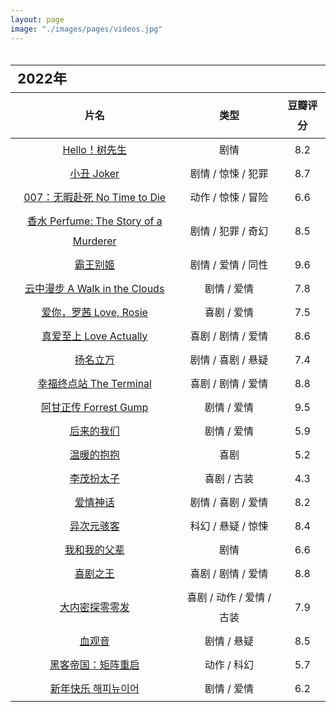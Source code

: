 ```yaml
---
layout: page
image: "./images/pages/videos.jpg"
---
```

<table style="line-height:32px;width:100%; height:100%; margin: 0 auto;text-align:center;border-bottom:1px solid;">
    <thead>
        <tr>
            <th colspan="4" style="text-align:left;font-size:22px;">2022年</th>
        </tr>
        <tr style="border-bottom:1px solid; border-top:1px solid;">
    　       <th>片名</th>
             <th>类型</th>
             <th>豆瓣评分</th>
        </tr>
　　</thead>
    <tbody>
        <tr>
    　　　　　<td><a href="https://movie.douban.com/subject/4135710/" target="_blank">Hello！树先生</a></td>
    　　　　　<td>剧情</td>
    　　　　　<td>8.2</td>
    　　</tr>
        <tr>
    　　　　　<td><a href="https://movie.douban.com/subject/27119724/" target="_blank">小丑 Joker</a></td>
    　　　　　<td>剧情 / 惊悚 / 犯罪</td>
    　　　　　<td>8.7</td>
    　　</tr>
        <tr>
    　　　　　<td><a href="https://movie.douban.com/subject/20276229/" target="_blank">007：无暇赴死 No Time to Die</a></td>
    　　　　　<td>动作 / 惊悚 / 冒险</td>
    　　　　　<td>6.6</td>
    　　</tr>
        <tr>
    　　　　　<td><a href="https://movie.douban.com/subject/1760622/" target="_blank">香水 Perfume: The Story of a Murderer</a></td>
    　　　　　<td>剧情 / 犯罪 / 奇幻</td>
    　　　　　<td>8.5</td>
    　　</tr>
        <tr>
    　　　　　<td><a href="https://movie.douban.com/subject/1291546/" target="_blank">霸王别姬</a></td>
    　　　　　<td>剧情 / 爱情 / 同性</td>
    　　　　　<td>9.6</td>
    　　</tr>
        <tr>
    　　　　　<td><a href="https://movie.douban.com/subject/1300945/" target="_blank">云中漫步 A Walk in the Clouds</a></td>
    　　　　　<td>剧情 / 爱情</td>
    　　　　　<td>7.8</td>
    　　</tr>
        <tr>
    　　　　　<td><a href="https://movie.douban.com/subject/5153254/" target="_blank">爱你，罗茜 Love, Rosie</a></td>
    　　　　　<td>喜剧 / 爱情</td>
    　　　　　<td>7.5</td>
    　　</tr>
        <tr>
    　　　　　<td><a href="https://movie.douban.com/subject/1292401/" target="_blank">真爱至上 Love Actually</a></td>
    　　　　　<td>喜剧 / 剧情 / 爱情</td>
    　　　　　<td>8.6</td>
    　　</tr>
        <tr>
    　　　　　<td><a href="https://movie.douban.com/subject/35422807/" target="_blank">扬名立万</a></td>
    　　　　　<td>剧情 / 喜剧 / 悬疑</td>
    　　　　　<td>7.4</td>
    　　</tr>
        <tr>
    　　　　　<td><a href="https://movie.douban.com/subject/1292274/" target="_blank">幸福终点站 The Terminal</a></td>
    　　　　　<td>喜剧 / 剧情 / 爱情</td>
    　　　　　<td>8.8</td>
    　　</tr>
        <tr>
    　　　　　<td><a href="https://movie.douban.com/subject/1292720/" target="_blank">阿甘正传 Forrest Gump</a></td>
    　　　　　<td>剧情 / 爱情</td>
    　　　　　<td>9.5</td>
    　　</tr>
        <tr>
    　　　　　<td><a href="https://movie.douban.com/subject/26683723/" target="_blank">后来的我们</a></td>
    　　　　　<td>剧情 / 爱情</td>
    　　　　　<td>5.9</td>
    　　</tr>
        <tr>
    　　　　　<td><a href="https://movie.douban.com/subject/34869362/" target="_blank">温暖的抱抱</a></td>
    　　　　　<td>喜剧</td>
    　　　　　<td>5.2</td>
    　　</tr>
        <tr>
    　　　　　<td><a href="https://movie.douban.com/subject/35444998/" target="_blank">李茂扮太子</a></td>
    　　　　　<td>喜剧 / 古装</td>
    　　　　　<td>4.3</td>
    　　</tr>
        <tr>
    　　　　　<td><a href="https://movie.douban.com/subject/35376457" target="_blank">爱情神话</a></td>
    　　　　　<td>剧情 / 喜剧 / 爱情</td>
    　　　　　<td>8.2</td>
    　　</tr>
        <tr>
    　　　　　<td><a href="https://movie.douban.com/subject/1300282/" target="_blank">异次元骇客</a></td>
    　　　　　<td>科幻 / 悬疑 / 惊悚</td>
    　　　　　<td>8.4</td>
    　　</tr>
        <tr>
    　　　　　<td><a href="https://movie.douban.com/subject/35294995/" target="_blank">我和我的父辈</a></td>
    　　　　　<td>剧情</td>
    　　　　　<td>6.6</td>
    　　</tr>
        <tr>
    　　　　　<td><a href="https://movie.douban.com/subject/1302425/" target="_blank">喜剧之王</a></td>
    　　　　　<td>喜剧 / 剧情 / 爱情</td>
    　　　　　<td>8.8</td>
    　　</tr>
        <tr>
    　　　　　<td><a href="https://movie.douban.com/subject/1329936/" target="_blank">大内密探零零发</a></td>
    　　　　　<td>喜剧 / 动作 / 爱情 / 古装</td>
    　　　　　<td>7.9</td>
    　　</tr>
        <tr>
    　　　　　<td><a href="https://movie.douban.com/subject/27113517/" target="_blank">血观音</a></td>
    　　　　　<td>剧情 / 悬疑</td>
    　　　　　<td>8.5</td>
    　　</tr>
        <tr>
    　　　　　<td><a href="https://movie.douban.com/subject/32659890/" target="_blank">黑客帝国：矩阵重启</a></td>
    　　　　　<td>动作 / 科幻</td>
    　　　　　<td>5.7</td>
    　　</tr>
        <tr>
    　　　　　<td><a href="https://movie.douban.com/subject/35441797/" target="_blank">新年快乐 해피뉴이어</a></td>
    　　　　　<td>剧情 / 爱情</td>
    　　　　　<td>6.2</td>
    　　</tr>
    </tbody>
</table>

<table style="line-height:32px;width:100%; height:100%; margin: 0 auto;text-align:center;border-bottom:1px solid;">
    <thead>
        <tr>
            <th colspan="4" style="text-align:left;font-size:22px;">2021年</th>
        </tr>
        <tr style="border-bottom:1px solid; border-top:1px solid;">
    　       <th>片名</th>
             <th>类型</th>
             <th>豆瓣评分</th>
        </tr>
　　</thead>
    <tbody>
        <tr>
    　　　　　<td><a href="https://movie.douban.com/subject/32659890/" target="_blank">我和我的祖国</a></td>
    　　　　　<td>剧情</td>
    　　　　　<td>7.6</td>
    　　</tr>
        <tr>
    　　　　　<td><a href="https://movie.douban.com/subject/35068653/" target="_blank">误杀2</a></td>
    　　　　　<td>剧情 / 犯罪</td>
    　　　　　<td>6.0</td>
    　　</tr>
        <tr>
    　　　　　<td><a href="https://movie.douban.com/subject/30174085/" target="_blank">怒火重案</a></td>
    　　　　　<td>动作 / 犯罪</td>
    　　　　　<td>7.2</td>
    　　</tr>
        <tr>
    　　　　　<td><a href="https://movie.douban.com/subject/25845392/" target="_blank">长津湖</a></td>
    　　　　　<td>剧情 / 历史 / 战争</td>
    　　　　　<td>7.4</td>
    　　</tr>
        <tr>
    　　　　　<td><a href="https://movie.douban.com/subject/26761935/" target="_blank">孤单又灿烂的神：鬼怪</a></td>
    　　　　　<td>剧情</td>
    　　　　　<td>8.8</td>
    　　</tr>
    　　<tr>
    　　　　　<td><a href="https://book.douban.com/subject/35585201/" target="_blank">沙丘</a></td>
    　　　　　<td>剧情 / 科幻 / 冒险</td>
    　　　　　<td>7.8</td>
    　　</tr>
    　　<tr>
    　　　　　<td><a href="https://movie.douban.com/subject/10558440/" target="_blank">乐园追放</a></td>
    　　　　　<td>科幻 / 动画</td>
    　　　　　<td>8.2</td>
    　　</tr>
    　　<tr>
    　　　　　<td><a href="https://movie.douban.com/subject/35051512/" target="_blank">我和我的家乡</a></td>
    　　　　　<td>剧情 / 喜剧</td>
    　　　　　<td>7.1</td>
    　　</tr>
    　　<tr>
    　　　　　<td><a href="https://movie.douban.com/subject/33420285/" target="_blank">真心半解</a></td>
    　　　　　<td>喜剧 / 爱情 / 同性</td>
    　　　　　<td>8.0</td>
    　　</tr>
    　　<tr>
    　　　　　<td><a href="https://movie.douban.com/subject/34787747/" target="_blank">最初的梦想</a></td>
    　　　　　<td>剧情 / 喜剧 / 爱情</td>
    　　　　　<td>7.8</td>
    　　</tr>
    　　<tr>
    　　　　　<td><a href="https://movie.douban.com/subject/21937438/" target="_blank">蒙太奇</a></td>
    　　　　　<td>剧情 / 惊悚 / 犯罪</td>
    　　　　　<td>8.2</td>
    　　</tr>
    　　<tr>
    　　　　　<td><a href="https://movie.douban.com/subject/32493124/" target="_blank">悬崖之上</a></td>
    　　　　　<td>剧情 / 动作 / 悬疑</td>
    　　　　　<td>7.6</td>
    　　</tr>
    　　<tr>
    　　　　　<td><a href="https://movie.douban.com/subject/30337388/" target="_blank">失控玩家</a></td>
    　　　　　<td>喜剧 / 动作 / 科幻</td>
    　　　　　<td>7.5</td>
    　　</tr>
    　　<tr>
    　　　　　<td><a href="https://movie.douban.com/subject/5319835/" target="_blank">101次求婚</a></td>
    　　　　　<td>爱情</td>
    　　　　　<td>5.7</td>
    　　</tr>
    　　<tr>
    　　　　　<td><a href="https://movie.douban.com/subject/1292213/" target="_blank">大话西游之仙履奇缘</a></td>
    　　　　　<td>喜剧 / 爱情 / 奇幻 / 古装</td>
    　　　　　<td>9.2</td>
    　　</tr>
    　　<tr>
    　　　　　<td><a href="https://movie.douban.com/subject/25881778/" target="_blank">我要我们在一起</a></td>
    　　　　　<td>剧情 / 爱情</td>
    　　　　　<td>6.0</td>
    　　</tr>
        <tr>
    　　　　　<td><a href="https://movie.douban.com/subject/30176393/" target="_blank">误杀</a></td>
    　　　　　<td>剧情 / 悬疑 / 犯罪</td>
    　　　　　<td>7.6</td>
    　　</tr>
        　　<tr>
    　　　　　<td><a href="https://movie.douban.com/subject/3541415/" target="_blank">盗梦空间</a></td>
    　　　　　<td>剧情 / 科幻 / 悬疑 / 冒险</td>
    　　　　　<td>9.3</td>
    　　</tr>
        <tr>
    　　　　　<td><a href="https://movie.douban.com/subject/1309163/" target="_blank">恋恋笔记本</a></td>
    　　　　　<td>剧情 / 爱情</td>
    　　　　　<td>8.6</td>
    　　</tr>
        　　<tr>
    　　　　　<td><a href="https://movie.douban.com/subject/26799731/" target="_blank">请以你的名字呼唤我</a></td>
    　　　　　<td>剧情 / 爱情 / 同性</td>
    　　　　　<td>8.9</td>
    　　</tr>
        <tr>
    　　　　　<td><a href="https://movie.douban.com/subject/30318116/" target="_blank">利刃出鞘</a></td>
    　　　　　<td>剧情 / 喜剧 / 悬疑 / 犯罪</td>
    　　　　　<td>8.1</td>
    　　</tr>
        　　<tr>
    　　　　　<td><a href="https://movie.douban.com/subject/26877492/" target="_blank">小森林</a></td>
    　　　　　<td>剧情</td>
    　　　　　<td>7.4</td>
    　　</tr>
        <tr>
    　　　　　<td><a href="https://movie.douban.com/subject/1298522/" target="_blank">小妇人</a></td>
    　　　　　<td>剧情 / 爱情 / 家庭</td>
    　　　　　<td>8.5</td>
    　　</tr>
        <tr>
    　　　　　<td><a href="https://movie.douban.com/subject/25773932/" target="_blank">爆裂鼓手</a></td>
    　　　　　<td>剧情 / 音乐</td>
    　　　　　<td>8.7</td>
    　　</tr>
        <tr>
    　　　　　<td><a href="https://movie.douban.com/subject/30444960/" target="_blank">信条</a></td>
    　　　　　<td>剧情 / 动作 / 科幻</td>
    　　　　　<td>7.6</td>
    　　</tr>
        <tr>
    　　　　　<td><a href="https://movie.douban.com/subject/35198827/" target="_blank">当男人恋爱时</a></td>
    　　　　　<td>爱情</td>
    　　　　　<td>6.4</td>
    　　</tr>
        <tr>
    　　　　　<td><a href="https://movie.douban.com/subject/1889243/" target="_blank">星际穿越</a></td>
    　　　　　<td>剧情 / 科幻 / 冒险</td>
    　　　　　<td>9.3</td>
    　　</tr>
        <tr>
    　　　　　<td><a href="https://movie.douban.com/subject/26302614/" target="_blank">请回答1988</a></td>
    　　　　　<td>剧情 / 喜剧 / 爱情</td>
    　　　　　<td>9.7</td>
    　　</tr>
        <tr>
    　　　　　<td><a href="https://movie.douban.com/subject/30402296/" target="_blank">天气之子</a></td>
    　　　　　<td>爱情 / 动画 / 奇幻</td>
    　　　　　<td>7.1</td>
    　　</tr>
        <tr>
    　　　　　<td><a href="https://movie.douban.com/subject/26696879/" target="_blank">你好，疯子</a></td>
    　　　　　<td>剧情 / 喜剧 / 悬疑</td>
    　　　　　<td>6.7</td>
    　　</tr>
        <tr>
    　　　　　<td><a href="https://movie.douban.com/subject/34841067/" target="_blank">你好，李焕英</a></td>
    　　　　　<td>剧情 / 喜剧 / 奇幻</td>
    　　　　　<td>7.8</td>
    　　</tr>
        <tr>
    　　　　　<td><a href="https://movie.douban.com/subject/30181230/" target="_blank">我们与恶的距离</a></td>
    　　　　　<td>剧情</td>
    　　　　　<td>9.4</td>
    　　</tr>
        <tr>
    　　　　　<td><a href="" target="_blank"></a></td>
    　　　　　<td></td>
    　　　　　<td></td>
    　　</tr>
    </tbody>
</table>

<br/>
<table style="line-height:32px;width:100%; height:100%; margin: 0 auto;text-align:center;border-bottom:1px solid;">
    <thead>
        <tr>
            <th colspan="4" style="text-align:left;font-size:22px;">2020年</th>
        </tr>
        <tr style="border-bottom:1px solid; border-top:1px solid;">
    　       <th>片名</th>
             <th>类型</th>
             <th>豆瓣评分</th>
        </tr>
　　</thead>
    <tbody>
        <tr>
    　　　　　<td><a href="https://movie.douban.com/subject/30128916/" target="_blank">夺冠</a></td>
    　　　　　<td>剧情 / 运动</td>
    　　　　　<td>7.2</td>
    　　</tr>
        <tr>
    　　　　　<td><a href="https://movie.douban.com/subject/27060077/" target="_blank">绿皮书</a></td>
    　　　　　<td>剧情 / 喜剧 / 音乐 / 传记</td>
    　　　　　<td>8.9</td>
    　　</tr>
        <tr>
    　　　　　<td><a href="https://movie.douban.com/subject/1652592/" target="_blank">阿里塔：战斗天使</a></td>
    　　　　　<td>动作 / 科幻 / 冒险</td>
    　　　　　<td>7.5</td>
    　　</tr>
        <tr>
    　　　　　<td><a href="https://movie.douban.com/subject/30269016/" target="_blank">半个喜剧</a></td>
    　　　　　<td>喜剧 / 爱情</td>
    　　　　　<td>7.3</td>
    　　</tr>
        <tr>
    　　　　　<td><a href="https://movie.douban.com/subject/30482645/" target="_blank">数码宝贝:最后的进化</a></td>
    　　　　　<td>动画 / 冒险</td>
    　　　　　<td>7.3</td>
    　　</tr>
        <tr>
    　　　　　<td><a href="https://movie.douban.com/subject/30327897/" target="_blank">漫长的告别</a></td>
    　　　　　<td>剧情 / 家庭</td>
    　　　　　<td>7.7</td>
    　　</tr>
        <tr>
    　　　　　<td><a href="https://movie.douban.com/subject/27150283/" target="_blank">狼嚎</a></td>
    　　　　　<td>动作 / 科幻 / 惊悚 / 冒险</td>
    　　　　　<td>7.2</td>
    　　</tr>
        <tr>
    　　　　　<td><a href="https://movie.douban.com/subject/6538866/" target="_blank">极速车王</a></td>
    　　　　　<td>剧情 / 传记 / 运动</td>
    　　　　　<td>8.5</td>
    　　</tr>
        <tr>
    　　　　　<td><a href="https://movie.douban.com/subject/30462527/" target="_blank">基督圣体</a></td>
    　　　　　<td>剧情</td>
    　　　　　<td>7.7</td>
    　　</tr>
        <tr>
    　　　　　<td><a href="https://movie.douban.com/subject/26709258/" target="_blank">罗小黑战记</a></td>
    　　　　　<td>动作 / 动画 / 奇幻</td>
    　　　　　<td>8.1</td>
    　　</tr>
        <tr>
    　　　　　<td><a href="https://movie.douban.com/subject/26683290/" target="_blank">你的名字</a></td>
    　　　　　<td>剧情 / 爱情 / 动画</td>
    　　　　　<td>8.5</td>
    　　</tr>
        <tr>
    　　　　　<td><a href="" target="_blank"></a></td>
    　　　　　<td></td>
    　　　　　<td></td>
    　　</tr>
        <tr>
    　　　　　<td><a href="" target="_blank"></a></td>
    　　　　　<td></td>
    　　　　　<td></td>
    　　</tr>
        <tr>
    　　　　　<td><a href="" target="_blank"></a></td>
    　　　　　<td></td>
    　　　　　<td></td>
    　　</tr>
    </tbody>
</table>

<br/>
<table style="line-height:32px;width:100%; height:100%; margin: 0 auto;text-align:center;border-bottom:1px solid;">
    <thead>
        <tr>
            <th colspan="4" style="text-align:left;font-size:22px;">之前</th>
        </tr>
        <tr style="border-bottom:1px solid; border-top:1px solid;">
    　       <th>片名</th>
             <th>类型</th>
             <th>豆瓣评分</th>
        </tr>
　　</thead>
    <tbody>
        <tr>
    　　　　　<td><a href="https://movie.douban.com/subject/1292001/" target="_blank">海上钢琴师</a></td>
    　　　　　<td>剧情 / 音乐</td>
    　　　　　<td>9.3</td>
    　　</tr>
        <tr>
    　　　　　<td><a href="https://movie.douban.com/subject/2124724/" target="_blank">不能说的秘密</a></td>
    　　　　　<td>爱情 / 音乐 / 奇幻</td>
    　　　　　<td>8.0</td>
    　　</tr>
        <tr>
    　　　　　<td><a href="https://movie.douban.com/subject/1292052/" target="_blank">肖申克的救赎</a></td>
    　　　　　<td>剧情 / 犯罪</td>
    　　　　　<td>9.7</td>
    　　</tr>
        <tr>
    　　　　　<td><a href="https://movie.douban.com/subject/27010768/" target="_blank">寄生虫</a></td>
    　　　　　<td>剧情 / 喜剧</td>
    　　　　　<td>8.8</td>
    　　</tr>
        <tr>
    　　　　　<td><a href="https://movie.douban.com/subject/7064681/" target="_blank">狼的孩子雨和雪</a></td>
    　　　　　<td>剧情 / 动画 / 家庭 / 奇幻</td>
    　　　　　<td>8.7</td>
    　　</tr>
        <tr>
    　　　　　<td><a href="https://movie.douban.com/subject/30152451/" target="_blank">厉害了，我的国</a></td>
    　　　　　<td>纪录片</td>
    　　　　　<td>8.5</td>
    　　</tr>
        <tr>
    　　　　　<td><a href="https://movie.douban.com/subject/2043546/" target="_blank">秒速5厘米</a></td>
    　　　　　<td>剧情 / 爱情 / 动画</td>
    　　　　　<td>8.3</td>
    　　</tr>
        <tr>
    　　　　　<td><a href="https://movie.douban.com/subject/26280710/" target="_blank">怪物之子</a></td>
    　　　　　<td>动作 / 动画 / 奇幻 / 冒险</td>
    　　　　　<td>7.8</td>
    　　</tr>
        <tr>
    　　　　　<td><a href="https://movie.douban.com/subject/1297052/" target="_blank">侧耳倾听</a></td>
    　　　　　<td>剧情 / 爱情 / 动画</td>
    　　　　　<td>8.9</td>
    　　</tr>
        <tr>
    　　　　　<td><a href="https://movie.douban.com/subject/1291583/" target="_blank">天空之城</a></td>
    　　　　　<td>动画 / 奇幻 / 冒险</td>
    　　　　　<td>9.1</td>
    　　</tr>
        <tr>
    　　　　　<td><a href="https://movie.douban.com/subject/1291585/" target="_blank">风之谷</a></td>
    　　　　　<td>动画 / 奇幻 / 冒险</td>
    　　　　　<td>8.9</td>
    　　</tr>
        <tr>
    　　　　　<td><a href="https://movie.douban.com/subject/1291560/" target="_blank">龙猫</a></td>
    　　　　　<td>动画 / 奇幻 / 冒险</td>
    　　　　　<td>9.2</td>
    　　</tr>
        <tr>
    　　　　　<td><a href="https://movie.douban.com/subject/11026735/" target="_blank">超能陆战队</a></td>
    　　　　　<td>喜剧 / 动作 / 科幻 / 动画 / 冒险</td>
    　　　　　<td>8.7</td>
    　　</tr>
        <tr>
    　　　　　<td><a href="https://movie.douban.com/subject/1959877/" target="_blank">崖上的波妞</a></td>
    　　　　　<td>动画 / 奇幻 / 冒险</td>
    　　　　　<td>8.6</td>
    　　</tr>
        <tr>
    　　　　　<td><a href="https://movie.douban.com/subject/1297359/" target="_blank">幽灵公主</a></td>
    　　　　　<td>动画 / 奇幻 / 冒险</td>
    　　　　　<td>8.9</td>
    　　</tr>
        <tr>
    　　　　　<td><a href="https://movie.douban.com/subject/1291838/" target="_blank">红猪</a></td>
    　　　　　<td>喜剧 / 动画 / 冒险</td>
    　　　　　<td>8.5</td>
    　　</tr>
        <tr>
    　　　　　<td><a href="https://movie.douban.com/subject/2373195/" target="_blank">绝命毒师(1-5季)</a></td>
    　　　　　<td>剧情 / 犯罪</td>
    　　　　　<td>9.1</td>
    　　</tr>
        <tr>
    　　　　　<td><a href="https://movie.douban.com/subject/3016187/" target="_blank">权力的游戏(1-6季)</a></td>
    　　　　　<td>剧情 / 奇幻 / 冒险</td>
    　　　　　<td>9.4</td>
    　　</tr>
        <tr>
    　　　　　<td><a href="https://movie.douban.com/subject/25726259/" target="_blank">风骚律师</a></td>
    　　　　　<td>剧情 / 喜剧 / 犯罪</td>
    　　　　　<td>9.3</td>
    　　</tr>
        <tr>
    　　　　　<td><a href="https://movie.douban.com/subject/4317594/" target="_blank">夏威夷特勤组</a></td>
    　　　　　<td>剧情</td>
    　　　　　<td>7.8</td>
    　　</tr>
        <tr>
    　　　　　<td><a href="https://movie.douban.com/subject/6037429/" target="_blank">纸牌屋</a></td>
    　　　　　<td>剧情</td>
    　　　　　<td>9.3</td>
    　　</tr>
        <tr>
    　　　　　<td><a href="https://movie.douban.com/subject/26284621/" target="_blank">追凶者也</a></td>
    　　　　　<td>剧情 / 喜剧 / 犯罪</td>
    　　　　　<td>7.9</td>
    　　</tr>
        <tr>
    　　　　　<td><a href="https://movie.douban.com/subject/27110296/" target="_blank">无名之辈</a></td>
    　　　　　<td>剧情 / 喜剧</td>
    　　　　　<td>8.0</td>
    　　</tr>
        <tr>
    　　　　　<td><a href="https://movie.douban.com/subject/27622447/" target="_blank">小偷家族</a></td>
    　　　　　<td>剧情 / 犯罪 / 家庭</td>
    　　　　　<td>8.7</td>
    　　</tr>
        <tr>
    　　　　　<td><a href="https://movie.douban.com/subject/26611804/" target="_blank">三块广告牌</a></td>
    　　　　　<td>剧情 / 犯罪</td>
    　　　　　<td>8.7</td>
    　　</tr>
        <tr>
    　　　　　<td><a href="https://movie.douban.com/subject/26363254/" target="_blank">战狼</a></td>
    　　　　　<td>动作 / 战争</td>
    　　　　　<td>7.1</td>
    　　</tr>
        <tr>
    　　　　　<td><a href="https://movie.douban.com/subject/26363254/" target="_blank">战狼2</a></td>
    　　　　　<td>动作 / 战争</td>
    　　　　　<td>7.1</td>
    　　</tr>
        <tr>
    　　　　　<td><a href="https://movie.douban.com/subject/6786002/" target="_blank">触不可及</a></td>
    　　　　　<td>剧情 / 喜剧</td>
    　　　　　<td>9.3</td>
    　　</tr>
        <tr>
    　　　　　<td><a href="https://movie.douban.com/subject/3319755/" target="_blank">怦然心动</a></td>
    　　　　　<td>剧情 / 喜剧 / 爱情</td>
    　　　　　<td>9.1</td>
    　　</tr>
        <tr>
    　　　　　<td><a href="https://movie.douban.com/subject/3793023/" target="_blank">三个傻子</a></td>
    　　　　　<td>剧情 / 喜剧 / 爱情</td>
    　　　　　<td>9.2</td>
    　　</tr>
        <tr>
    　　　　　<td><a href="https://movie.douban.com/subject/4920389/" target="_blank">头号玩家</a></td>
    　　　　　<td>动作 / 科幻 / 冒险</td>
    　　　　　<td>8.7</td>
    　　</tr>
        <tr>
    　　　　　<td><a href="https://movie.douban.com/subject/1306029/" target="_blank">美丽心灵</a></td>
    　　　　　<td>剧情 / 传记</td>
    　　　　　<td>9.0</td>
    　　</tr> 
        <tr>
    　　　　　<td><a href="https://movie.douban.com/subject/1291843/" target="_blank">黑客帝国（1-3）</a></td>
    　　　　　<td>动作 / 科幻</td>
    　　　　　<td>9.1</td>
    　　</tr>
        <tr>
    　　　　　<td><a href="https://movie.douban.com/subject/20470074/" target="_blank">言叶之庭</a></td>
    　　　　　<td>爱情 / 动画</td>
    　　　　　<td>8.3</td>
    　　</tr>
        <tr>
    　　　　　<td><a href="https://movie.douban.com/subject/30331149/" target="_blank">白蛇：缘起</a></td>
    　　　　　<td>爱情 / 动画</td>
    　　　　　<td>7.8</td>
    　　</tr>
        <tr>
    　　　　　<td><a href="https://movie.douban.com/subject/26277313/" target="_blank">西游记之大圣归来</a></td>
    　　　　　<td>剧情 / 动画 / 奇幻 </td>
    　　　　　<td>8.3</td>
    　　</tr>
        <tr>
    　　　　　<td><a href="https://movie.douban.com/subject/20438964/" target="_blank">无敌破坏王2：大闹互联网</a></td>
    　　　　　<td>喜剧 / 动画 / 奇幻 / 冒险</td>
    　　　　　<td>8.0</td>
    　　</tr>
        <tr>
    　　　　　<td><a href="https://movie.douban.com/subject/26633257/" target="_blank">地球最后的夜晚</a></td>
    　　　　　<td>剧情 / 爱情 / 悬疑</td>
    　　　　　<td>6.9</td>
    　　</tr>
        <tr>
    　　　　　<td><a href="https://movie.douban.com/subject/3060542/" target="_blank">夏目友人帐</a></td>
    　　　　　<td>剧情 / 动画 / 奇幻</td>
    　　　　　<td>9.4</td>
    　　</tr>
        <tr>
    　　　　　<td><a href="https://movie.douban.com/subject/6895950/" target="_blank">火箭人 Rocketman</a></td>
    　　　　　<td>剧情 / 同性 / 音乐 / 传记</td>
    　　　　　<td>7.2</td>
    　　</tr>
        <tr>
    　　　　　<td><a href="https://movie.douban.com/subject/5300054/" target="_blank">波西米亚狂想曲 Bohemian Rhapsody</a></td>
    　　　　　<td>剧情 / 同性 / 音乐 / 传记</td>
    　　　　　<td>8.7</td>
    　　</tr>
        <tr>
    　　　　　<td><a href="" target="_blank"></a></td>
    　　　　　<td></td>
    　　　　　<td></td>
    　　</tr>
    </tbody>
</table>
